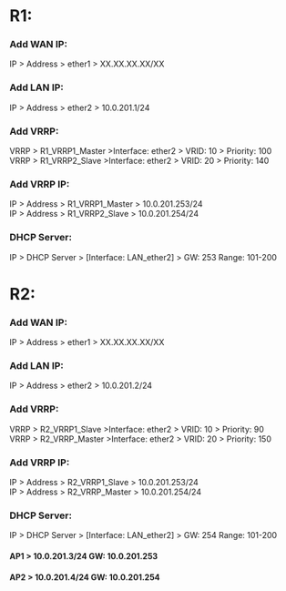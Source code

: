 # R1:
### Add WAN IP:
IP > Address > ether1 > XX.XX.XX.XX/XX
### Add LAN IP: 
IP > Address > ether2 > 10.0.201.1/24

### Add VRRP:
VRRP > R1_VRRP1_Master >Interface: ether2 > VRID: 10 > Priority: 100\
VRRP > R1_VRRP2_Slave >Interface: ether2 > VRID: 20 > Priority: 140
### Add VRRP IP:
IP > Address > R1_VRRP1_Master > 10.0.201.253/24\
IP > Address > R1_VRRP2_Slave > 10.0.201.254/24

### DHCP Server:
IP > DHCP Server > [Interface: LAN_ether2] > GW: 253 Range: 101-200



# R2:
### Add WAN IP:
IP > Address > ether1 > XX.XX.XX.XX/XX
### Add LAN IP: 
IP > Address > ether2 > 10.0.201.2/24

### Add VRRP:
VRRP > R2_VRRP1_Slave >Interface: ether2 > VRID: 10 > Priority: 90\
VRRP > R2_VRRP_Master >Interface: ether2 > VRID: 20 > Priority: 150
### Add VRRP IP:
IP > Address > R2_VRRP1_Slave > 10.0.201.253/24\
IP > Address > R2_VRRP_Master > 10.0.201.254/24
### DHCP Server:
IP > DHCP Server > [Interface: LAN_ether2] > GW: 254 Range: 101-200


#### AP1 > 10.0.201.3/24 GW: 10.0.201.253
#### AP2 > 10.0.201.4/24 GW: 10.0.201.254 
